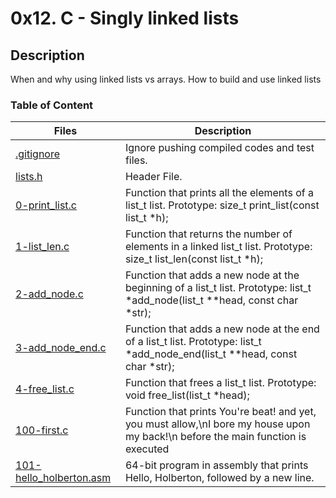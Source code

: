 # 0x12. C - Singly linked lists

## Description
When and why using linked lists vs arrays.
How to build and use linked lists

### Table of Content
Files | Description
----------- | -----------
[.gitignore](./gitignore) | Ignore pushing compiled codes and test files.
[lists.h](./lists.h) | Header File.
[0-print_list.c](./0-print_list.c) | Function that prints all the elements of a list_t list. Prototype: size_t print_list(const list_t *h);
[1-list_len.c](./1-list_len.c) | Function that returns the number of elements in a linked list_t list. Prototype: size_t list_len(const list_t *h);
[2-add_node.c](./2-add_node.c) | Function that adds a new node at the beginning of a list_t list. Prototype: list_t *add_node(list_t **head, const char *str);
[3-add_node_end.c](./3-add_node_end.c) | Function that adds a new node at the end of a list_t list. Prototype: list_t *add_node_end(list_t **head, const char *str);
[4-free_list.c](./4-free_list.c) | Function that frees a list_t list. Prototype: void free_list(list_t *head);
[100-first.c](./100-first.c) | Function that prints You're beat! and yet, you must allow,\nI bore my house upon my back!\n before the main function is executed
[101-hello_holberton.asm](./101-hello_holberton.asm) | 64-bit program in assembly that prints Hello, Holberton, followed by a new line.